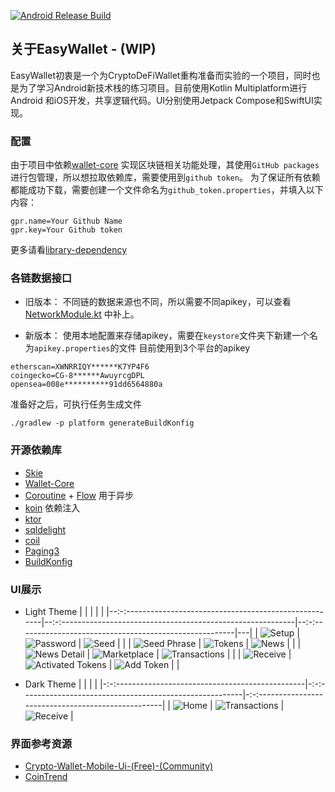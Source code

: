 [![Android Release Build](https://github.com/BreakZero/EasyWallet-KMP/actions/workflows/android-build-release.yml/badge.svg)](https://github.com/BreakZero/EasyWallet-KMP/actions/workflows/android-build-release.yml)

## 关于EasyWallet - (WIP)

EasyWallet初衷是一个为CryptoDeFiWallet重构准备而实验的一个项目，同时也是为了学习Android新技术栈的练习项目。目前使用Kotlin
Multiplatform进行Android
和iOS开发，共享逻辑代码。UI分别使用Jetpack Compose和SwiftUI实现。

### 配置

由于项目中依赖[wallet-core](https://github.com/trustwallet/wallet-core)
实现区块链相关功能处理，其使用`GitHub packages`进行包管理，所以想拉取依赖库，需要使用到`github token`。
为了保证所有依赖都能成功下载，需要创建一个文件命名为`github_token.properties`，并填入以下内容：

```properties
gpr.name=Your Github Name
gpr.key=Your Github token
```

更多请看[library-dependency](https://developer.trustwallet.com/developer/wallet-core/integration-guide/android-guide#adding-library-dependency)

### 各链数据接口

- 旧版本：
  不同链的数据来源也不同，所以需要不同apikey，可以查看[NetworkModule.kt](platform%2Fnetwork%2Fsrc%2FcommonMain%2Fkotlin%2Fcom%2Feasy%2Fwallet%2Fnetwork%2Fdi%2FNetworkModule.kt)
  中补上。

- 新版本：
  使用本地配置来存储apikey，需要在`keystore`文件夹下新建一个名为`apikey.properties`的文件
  目前使用到3个平台的apikey

```properties
etherscan=XWNRRIQY******K7YP4F6
coingecko=CG-8******AwuyrcgDPL
opensea=008e**********91dd6564880a
```

准备好之后，可执行任务生成文件

```shell
./gradlew -p platform generateBuildKonfig
```

### 开源依赖库

- [Skie](https://github.com/touchlab/SKIE)
- [Wallet-Core](https://github.com/trustwallet/wallet-core)
- [Coroutine](https://github.com/Kotlin/kotlinx.coroutines) + [Flow](https://kotlinlang.org/api/kotlinx.coroutines/kotlinx-coroutines-core/kotlinx.coroutines.flow/)
  用于异步
- [koin](https://github.com/InsertKoinIO/koin) 依赖注入
- [ktor](https://github.com/ktorio/ktor)
- [sqldelight](https://github.com/cashapp/sqldelight)
- [coil](https://github.com/coil-kt/coil)
- [Paging3](https://github.com/cashapp/multiplatform-paging)
- [BuildKonfig](https://github.com/yshrsmz/BuildKonfig)

### UI展示

- Light Theme
  |                                                          |                                                               |                                                           |   |
  |--:-:-----------------------------------------------------|--:-:----------------------------------------------------------|--:-:------------------------------------------------------|---|
  | ![Setup](screens%2FScreenshot_20240403_142430.png)       | ![Password](screens%2FScreenshot_20240403_142459.png)         | ![Seed](screens%2FScreenshot_20240403_142539.png)         |   |
  | ![Seed Phrase](screens%2FScreenshot_20240403_142552.png) | ![Tokens](screens%2FScreenshot_20240403_170909.png)           | ![News](screens%2FScreenshot_20240403_170930.png)         |   |
  | ![News Detail](screens%2FScreenshot_20240403_171051.png) | ![Marketplace](screens%2FScreenshot_20240403_170946.png)      | ![Transactions](screens%2FScreenshot_20240403_171126.png) |   |
  | ![Receive](screens%2FScreenshot_20240403_171142.png)     | ![Activated Tokens](screens%2FScreenshot_20240403_171200.png) | ![Add Token](screens%2FScreenshot_20240403_234138.png)    |   |

- Dark Theme
  |                                                   |                                                           |                                                      |
  |-:-:-----------------------------------------------|-:-:-------------------------------------------------------|-:-:--------------------------------------------------|
  | ![Home](screens%2FScreenshot_20240403_000608.png) | ![Transactions](screens%2FScreenshot_20240403_000650.png) | ![Receive](screens%2FScreenshot_20240403_000723.png) |

### 界面参考资源

- [Crypto-Wallet-Mobile-Ui-(Free)-(Community)](https://www.figma.com/file/sLqrdLp6vOedEnZgW1E3ze/Cryptooly---Crypto-Wallet-Mobile-Ui-(Free)-(Community)?type=design&mode=design)
- [CoinTrend](https://github.com/CoinTrend/CoinTrend)
